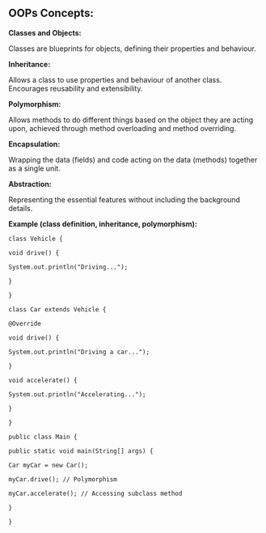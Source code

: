 ﻿## OOPs Concepts: ##

**Classes and Objects:** 

Classes are blueprints for objects, defining their properties and behaviour.

**Inheritance:** 

Allows a class to use properties and behaviour of another class. Encourages reusability and extensibility.

**Polymorphism:** 

Allows methods to do different things based on the object they are acting upon, achieved through method overloading and method overriding.

**Encapsulation:** 

Wrapping the data (fields) and code acting on the data (methods) together as a single unit.

**Abstraction:** 

Representing the essential features without including the background details.

**Example (class definition, inheritance, polymorphism):**
~~~
class Vehicle {

void drive() {

System.out.println("Driving...");

}

}
~~~
~~~
class Car extends Vehicle {

@Override

void drive() {

System.out.println("Driving a car...");

}

void accelerate() {

System.out.println("Accelerating...");

}

}

public class Main {

public static void main(String[] args) {

Car myCar = new Car();

myCar.drive(); // Polymorphism

myCar.accelerate(); // Accessing subclass method

}

}
~~~
